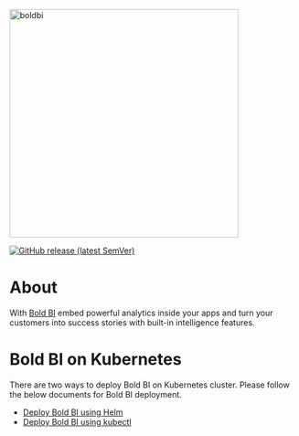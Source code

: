 <img
  src="https://www.boldbi.com/wp-content/uploads/2019/05/boldbi-header-menu-logo.svg"
  alt="boldbi"
  width="400"
/>

[![GitHub release (latest SemVer)](https://img.shields.io/github/v/release/boldbi/boldbi-kubernetes?sort=semver)](https://github.com/boldbi/boldbi-kubernetes/releases/latest)

# About

With [Bold BI](https://www.boldbi.com/) embed powerful analytics inside your apps and turn your customers into success stories with built-in intelligence features.

# Bold BI on Kubernetes

There are two ways to deploy Bold BI on Kubernetes cluster. Please follow the below documents for Bold BI deployment.

* [Deploy Bold BI using Helm](helm/README.md)
* [Deploy Bold BI using kubectl](docs/index.md)